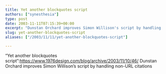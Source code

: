```yaml
---
title: Yet another blockquotes script
authors: ["synesthesia"]
type: post
date: 2003-11-11T07:15:39+00:00
excerpt: "Dunstan Orchard improves Simon Willison's script by handling non-URL citations"
slug: yet-another-blockquotes-script 
aliases: ["/2003/11/11/yet-another-blockquotes-script"]

---
```

&#8220;Yet another blockquotes script&#8221;:https://www.1976design.com/blog/archive/2003/11/10/46/ Dunstan Orchard improves Simon Willison&#8217;s script by handling non-URL citations